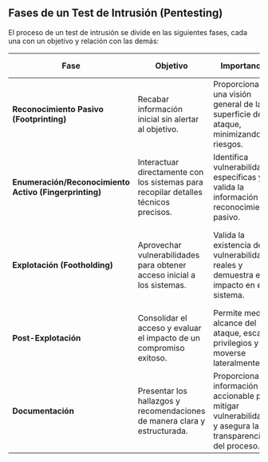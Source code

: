 ## Fases de un Test de Intrusión (Pentesting)

El proceso de un test de intrusión se divide en las siguientes fases, cada una con un objetivo y relación con las demás:

| Fase                    | Objetivo                                                                 | Importancia                                                                                             | Relación con otras fases                                                                                  | Técnicas/Herramientas                                                                                                                                        |
| ----------------------- | ------------------------------------------------------------------------ | ------------------------------------------------------------------------------------------------------- | ---------------------------------------------------------------------------------------------------------- | ------------------------------------------------------------------------------------------------------------------------------------------------------------- |
| **Reconocimiento Pasivo (Footprinting)** | Recabar información inicial sin alertar al objetivo.                 | Proporciona una visión general de la superficie de ataque, minimizando riesgos.                         | Alimenta la fase de enumeración activa.                                                                    | OSINT, redes sociales, motores de búsqueda, registros públicos, Maltego, Shodan.                                                                         |
| **Enumeración/Reconocimiento Activo (Fingerprinting)** | Interactuar directamente con los sistemas para recopilar detalles técnicos precisos. | Identifica vulnerabilidades específicas y valida la información del reconocimiento pasivo.                   | Proporciona datos técnicos para la fase de explotación.                                                     | Escaneo de puertos (Nmap), identificación de servicios y versiones, scanners de vulnerabilidades (Nessus, OpenVAS).                                       |
| **Explotación (Footholding)**          | Aprovechar vulnerabilidades para obtener acceso inicial a los sistemas.  | Valida la existencia de vulnerabilidades reales y demuestra el impacto en el sistema.                    | Depende de los hallazgos de las fases de reconocimiento, esencial para planificar la post-explotación. | Metasploit, exploits específicos.                                                                                                                              |
| **Post-Explotación**             | Consolidar el acceso y evaluar el impacto de un compromiso exitoso.      | Permite medir el alcance del ataque, escalar privilegios y moverse lateralmente.                            | Extiende los resultados de la explotación para evaluar amenazas adicionales.                                | Análisis de la red interna, recolección de credenciales.                                                                                                     |
| **Documentación**              | Presentar los hallazgos y recomendaciones de manera clara y estructurada. | Proporciona información accionable para mitigar vulnerabilidades y asegura la transparencia del proceso. | Recoge información de todas las fases anteriores para crear un informe completo y detallado.             | Informe ejecutivo (stakeholders no técnicos), informe técnico (detalles técnicos, métodos, herramientas y resultados).                                     |
